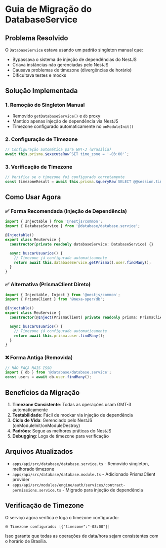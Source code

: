 # Guia de Migração do DatabaseService

## Problema Resolvido

O `DatabaseService` estava usando um padrão singleton manual que:
- Bypassava o sistema de injeção de dependências do NestJS
- Criava instâncias não gerenciadas pelo NestJS
- Causava problemas de timezone (divergências de horário)
- Dificultava testes e mocks

## Solução Implementada

### 1. Remoção do Singleton Manual
- Removido `getDatabaseService()` e `db` proxy
- Mantido apenas injeção de dependência via NestJS
- Timezone configurado automaticamente no `onModuleInit()`

### 2. Configuração de Timezone
```typescript
// Configuração automática para GMT-3 (Brasília)
await this.prisma.$executeRaw`SET time_zone = '-03:00'`;
```

### 3. Verificação de Timezone
```typescript
// Verifica se o timezone foi configurado corretamente
const timezoneResult = await this.prisma.$queryRaw`SELECT @@session.time_zone as timezone`;
```

## Como Usar Agora

### ✅ Forma Recomendada (Injeção de Dependência)
```typescript
import { Injectable } from '@nestjs/common';
import { DatabaseService } from '@database/database.service';

@Injectable()
export class MeuService {
  constructor(private readonly databaseService: DatabaseService) {}

  async buscarUsuarios() {
    // Timezone já configurado automaticamente
    return await this.databaseService.getPrisma().user.findMany();
  }
}
```

### ✅ Alternativa (PrismaClient Direto)
```typescript
import { Injectable, Inject } from '@nestjs/common';
import { PrismaClient } from '@nexa-oper/db';

@Injectable()
export class MeuService {
  constructor(@Inject(PrismaClient) private readonly prisma: PrismaClient) {}

  async buscarUsuarios() {
    // Timezone já configurado automaticamente
    return await this.prisma.user.findMany();
  }
}
```

### ❌ Forma Antiga (Removida)
```typescript
// NÃO FAÇA MAIS ISSO
import { db } from '@database/database.service';
const users = await db.user.findMany();
```

## Benefícios da Migração

1. **Timezone Consistente**: Todas as operações usam GMT-3 automaticamente
2. **Testabilidade**: Fácil de mockar via injeção de dependência
3. **Ciclo de Vida**: Gerenciado pelo NestJS (onModuleInit/onModuleDestroy)
4. **Padrões**: Segue as melhores práticas do NestJS
5. **Debugging**: Logs de timezone para verificação

## Arquivos Atualizados

- `apps/api/src/database/database.service.ts` - Removido singleton, melhorado timezone
- `apps/api/src/database/database.module.ts` - Adicionado PrismaClient provider
- `apps/api/src/modules/engine/auth/services/contract-permissions.service.ts` - Migrado para injeção de dependência

## Verificação de Timezone

O serviço agora verifica e loga o timezone configurado:
```
🌐 Timezone configurado: [{"timezone":"-03:00"}]
```

Isso garante que todas as operações de data/hora sejam consistentes com o horário de Brasília.
